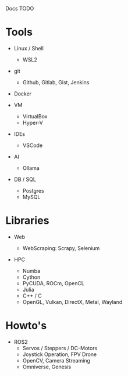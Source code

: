 Docs TODO  


# Tools
- Linux / Shell
  - WSL2
- git
  - Github, Gitlab, Gist, Jenkins

- Docker
- VM
  - VirtualBox
  - Hyper-V

- IDEs
  - VSCode

- AI
  - Ollama

- DB / SQL
  - Postgres
  - MySQL

# Libraries

- Web
  - WebScraping: Scrapy, Selenium

- HPC
  - Numba
  - Cython
  - PyCUDA, ROCm, OpenCL
  - Julia
  - C++ / C
  - OpenGL, Vulkan, DirectX, Metal, Wayland

# Howto's

- ROS2
  - Servos / Steppers / DC-Motors
  - Joystick Operation, FPV Drone
  - OpenCV, Camera Streaming
  - Omniverse, Genesis

